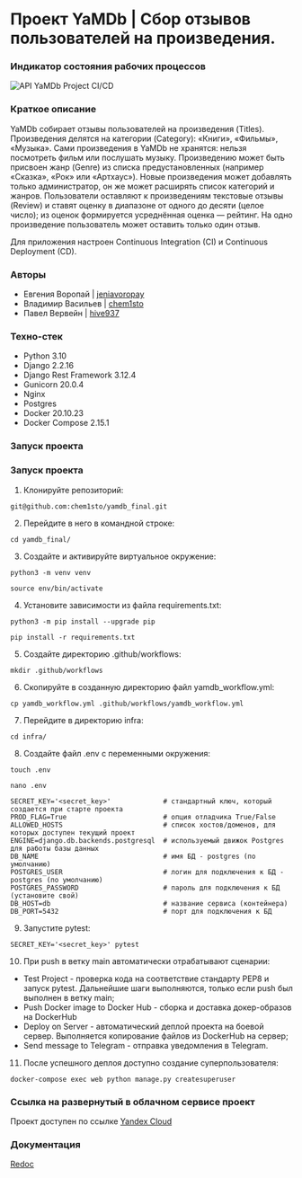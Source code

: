# Проект YaMDb | Сбор отзывов пользователей на произведения.
### Индикатор состояния рабочих процессов
![API YaMDb Project CI/CD](https://github.com/chem1sto/yamdb_final/actions/workflows/yamdb_workflow.yml/badge.svg?event=push)

### Краткое описание
YaMDb собирает отзывы пользователей на произведения (Titles).
Произведения делятся на категории (Category): «Книги», «Фильмы», «Музыка». Сами произведения в YaMDb не хранятся: нельзя посмотреть фильм или послушать музыку. Произведению может быть присвоен жанр (Genre) из списка предустановленных (например «Сказка», «Рок» или «Артхаус»). Новые произведения может добавлять только администратор, он же может расширять список категорий и жанров. 
Пользователи оставляют к произведениям текстовые отзывы (Review) и ставят оценку в диапазоне от одного до десяти (целое число); из оценок формируется усреднённая оценка — рейтинг. На одно произведение пользователь может оставить только один отзыв.

Для приложения настроен Continuous Integration (CI) и Continuous Deployment (CD).

### Авторы
- Евгения Воропай | [jeniavoropay](https://github.com/jeniavoropay)
- Владимир Васильев | [chem1sto](https://github.com/chem1sto)
- Павел Вервейн | [hive937](https://github.com/hive937)

### Техно-стек
- Python 3.10
- Django 2.2.16
- Django Rest Framework 3.12.4
- Gunicorn 20.0.4
- Nginx
- Postgres
- Docker 20.10.23
- Docker Compose 2.15.1

### Запуск проекта
### Запуск проекта
1. Клонируйте репозиторий:
```
git@github.com:chem1sto/yamdb_final.git
```
2. Перейдите в него в командной строке:
```
cd yamdb_final/
```
3. Cоздайте и активируйте виртуальное окружение:
```
python3 -m venv venv
```
```
source env/bin/activate
```
4. Установите зависимости из файла requirements.txt:
```
python3 -m pip install --upgrade pip
```
```
pip install -r requirements.txt
```
5. Создайте директорию .github/workflows:
```
mkdir .github/workflows
```
6. Скопируйте в созданную директорию файл yamdb_workflow.yml:
```
cp yamdb_workflow.yml .github/workflows/yamdb_workflow.yml
```
7. Перейдите в директорию infra:
```
cd infra/
```
8. Создайте файл .env с переменными окружения:
```
touch .env
```
```
nano .env
```
```
SECRET_KEY='<secret_key>'             # стандартный ключ, который создается при старте проекта
PROD_FLAG=True                        # опция отладчика True/False
ALLOWED_HOSTS                         # список хостов/доменов, для которых доступен текущий проект
ENGINE=django.db.backends.postgresql  # используемый движок Postgres для работы базы данных
DB_NAME                               # имя БД - postgres (по умолчанию)
POSTGRES_USER                         # логин для подключения к БД - postgres (по умолчанию)
POSTGRES_PASSWORD                     # пароль для подключения к БД (установите свой)
DB_HOST=db                            # название сервиса (контейнера)
DB_PORT=5432                          # порт для подключения к БД
```
9. Запустите pytest:
```
SECRET_KEY='<secret_key>' pytest
```
10. При push в ветку main автоматически отрабатывают сценарии:
- Test Project - проверка кода на соответствие стандарту PEP8 и запуск pytest. Дальнейшие шаги выполняются, только если push был выполнен в ветку main;
- Push Docker image to Docker Hub - сборка и доставка докер-образов на DockerHub
- Deploy on Server - автоматический деплой проекта на боевой сервер. Выполняется копирование файлов из DockerHub на сервер;
- Send message to Telegram - отправка уведомления в Telegram.

11. После успешного деплоя доступно создание суперпользователя:
```
docker-compose exec web python manage.py createsuperuser
```
### Ссылка на развернутый в облачном сервисе проект
Проект доступен по ссылке [Yandex Cloud](http://51.250.2.221/admin/login/?next=/admin/)

### Документация
[Redoc](http://51.250.2.221/redoc/)
